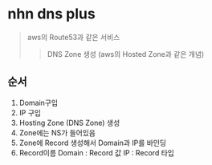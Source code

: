 # nhn dns plus

> aws의 Route53과 같은 서비스
>
> > DNS Zone 생성 (aws의 Hosted Zone과 같은 개념)

## 순서

1. Domain구입
2. IP 구입
3. Hosting Zone (DNS Zone) 생성
4. Zone에는 NS가 들어있음
5. Zone에 Record 생성해서 Domain과 IP를 바인딩
6. Record이름 Domain : Record 값 IP : Record 타입
